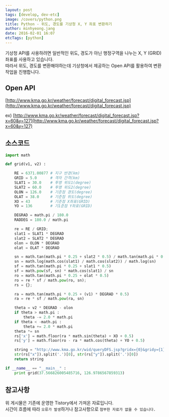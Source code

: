 ```yaml
---
layout: post
tags: [develop, dev-etc]
image: /covers/python.png
title: Python - 위도, 경도를 기상청 X, Y 좌표 변환하기
author: minhyeong.jang
date: 2016-02-01 16:07
etcTags: [python]
---
```


기상청 API를 사용하려면 일반적인 위도, 경도가 아닌 행정구역을 나누는 X, Y (GRID) 좌표를 사용하고 있습니다.  
따라서 위도, 경도를 변환해야하는데 기상청에서 제공하는 Open API를 활용하여 변환 작업을 진행합니다.

## Open API

[http://www.kma.go.kr/weather/forecast/digital_forecast.jsp](http://www.kma.go.kr/weather/forecast/digital_forecast.jsp)

ex) [http://www.kma.go.kr/weather/forecast/digital_forecast.jsp?x=60&y=127](http://www.kma.go.kr/weather/forecast/digital_forecast.jsp?x=60&y=127)

## 소스코드

```python
import math

def grid(v1, v2) :

    RE = 6371.00877 # 지구 반경(km)
    GRID = 5.0      # 격자 간격(km)
    SLAT1 = 30.0    # 투영 위도1(degree)
    SLAT2 = 60.0    # 투영 위도2(degree)
    OLON = 126.0    # 기준점 경도(degree)
    OLAT = 38.0     # 기준점 위도(degree)
    XO = 43         # 기준점 X좌표(GRID)
    YO = 136        # 기1준점 Y좌표(GRID)

    DEGRAD = math.pi / 180.0
    RADDEG = 180.0 / math.pi

    re = RE / GRID;
    slat1 = SLAT1 * DEGRAD
    slat2 = SLAT2 * DEGRAD
    olon = OLON * DEGRAD
    olat = OLAT * DEGRAD

    sn = math.tan(math.pi * 0.25 + slat2 * 0.5) / math.tan(math.pi * 0.25 + slat1 * 0.5)
    sn = math.log(math.cos(slat1) / math.cos(slat2)) / math.log(sn)
    sf = math.tan(math.pi * 0.25 + slat1 * 0.5)
    sf = math.pow(sf, sn) * math.cos(slat1) / sn
    ro = math.tan(math.pi * 0.25 + olat * 0.5)
    ro = re * sf / math.pow(ro, sn);
    rs = {};

    ra = math.tan(math.pi * 0.25 + (v1) * DEGRAD * 0.5)
    ra = re * sf / math.pow(ra, sn)

    theta = v2 * DEGRAD - olon
    if theta > math.pi :
        theta -= 2.0 * math.pi
    if theta < -math.pi :
        theta += 2.0 * math.pi
    theta *= sn
    rs['x'] = math.floor(ra * math.sin(theta) + XO + 0.5)
    rs['y'] = math.floor(ro - ra * math.cos(theta) + YO + 0.5)

    string = "http://www.kma.go.kr/wid/queryDFS.jsp?gridx={0}&gridy={1}".format(
    str(rs["x"]).split('.')[0], str(rs["y"]).split('.')[0])
    return string

if __name__ == "__main__" :
    print grid(37.566826005485716, 126.9786567859313)
```

## 참고사항

위 게시물은 기존에 운영한 Tistory에서 가져온 자료입니다.  
시간이 흐름에 따라 `오류가 발생`하거나 참고사항으로 `첨부한 자료가 없을 수 있습니다.`
